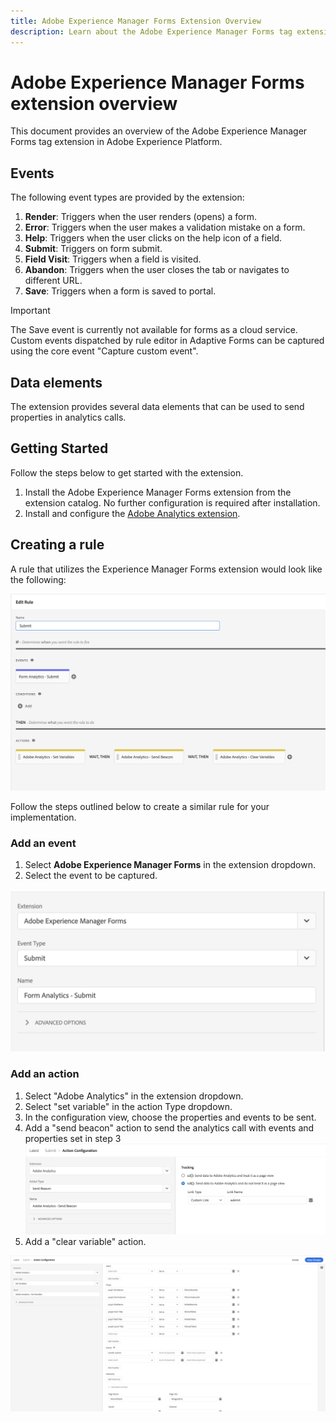 ```yaml
---
title: Adobe Experience Manager Forms Extension Overview
description: Learn about the Adobe Experience Manager Forms tag extension in Adobe Experience Platform.
---
```

# Adobe Experience Manager Forms extension overview

This document provides an overview of the Adobe Experience Manager Forms tag extension in Adobe Experience Platform.

## Events

The following event types are provided by the extension:

1. **Render**: Triggers when the user renders (opens) a form.
1. **Error**: Triggers when the user makes a validation mistake on a form.
1. **Help**: Triggers when the user clicks on the help icon of a field.
1. **Submit**: Triggers on form submit.
1. **Field Visit**: Triggers when a field is visited.
1. **Abandon**: Triggers when the user closes the tab or navigates to different URL.
1. **Save**: Triggers when a form is saved to portal.

>[!IMPORTANT]
>
>The Save event is currently not available for forms as a cloud service. Custom events dispatched by rule editor in Adaptive Forms can be captured using the core event "Capture custom event".

## Data elements

The extension provides several data elements that can be used to send properties in analytics calls.

## Getting Started

Follow the steps below to get started with the extension.

1. Install the Adobe Experience Manager Forms extension from the extension catalog. No further configuration is required after installation.
2. Install and configure the [Adobe Analytics extension](../analytics/overview.md#Configure-the-Adobe-Analytics-extension). 

## Creating a rule

A rule that utilizes the Experience Manager Forms extension would look like the following:

![Action configuration](./images/rule.png)

Follow the steps outlined below to create a similar rule for your implementation.

### Add an event

1. Select **Adobe Experience Manager Forms** in the extension dropdown.
2. Select the event to be captured.

![Action configuration](./images/AEM-forms-event.png)

### Add an action

1. Select "Adobe Analytics" in the extension dropdown.
2. Select "set variable" in the action Type dropdown.
3. In the configuration view, choose the properties and events to be sent.
4. Add a "send beacon" action to send the analytics call with events and properties set in step 3
   ![Action configuration](./images/AEM-forms-sendBeacon.png)
5. Add a "clear variable" action.

![Action configuration](./images/AEM-forms-action.png)